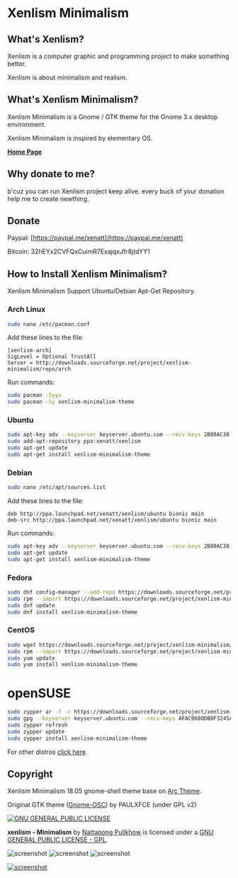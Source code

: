 # Xenlism Minimalism

## What's Xenlism?

Xenlism is a computer graphic and programming project to make something better.

Xenlism is about minimalism and realism.

## What's Xenlism Minimalism?

Xenlism Minimalism is a Gnome / GTK theme for the Gnome 3.x desktop environment.

Xenlism Minimalism is inspired by elementary OS.

**[Home Page](http://xenlism.github.io/minimalism/)**

## Why donate to me?

b'cuz you can run Xenlism project keep alive.
every buck of your donation help me to create newthing.

## Donate

Paypal: [https://paypal.me/xenatt](https://paypal.me/xenatt)

Bitcoin: 32hEYx2CVFQxCuimR7ExajqxJfr8jtdYY1

## How to Install Xenlism Minimalism?

Xenlism Minimalism Support Ubuntu/Debian Apt-Get Repository.

### Arch Linux

```bash
sudo nano /etc/pacman.conf
```

Add these lines to the file:

```
[xenlism-arch]
SigLevel = Optional TrustAll
Server = http://downloads.sourceforge.net/project/xenlism-minimalism/repo/arch
```

Run commands:

```bash
sudo pacman -Syyu
sudo pacman -Sy xenlism-minimalism-theme
```

### Ubuntu

```bash
sudo apt-key adv --keyserver keyserver.ubuntu.com --recv-keys 2B80AC38
sudo add-apt-repository ppa:xenatt/xenlism
sudo apt-get update
sudo apt-get install xenlism-minimalism-theme
```

### Debian

```bash
sudo nano /etc/apt/sources.list
```

Add these lines to the file:

```
deb http://ppa.launchpad.net/xenatt/xenlism/ubuntu bionic main
deb-src http://ppa.launchpad.net/xenatt/xenlism/ubuntu bionic main
```

Run commands:

```bash
sudo apt-key adv --keyserver keyserver.ubuntu.com --recv-keys 2B80AC38
sudo apt-get update
sudo apt-get install xenlism-minimalism-theme
```

### Fedora

```bash
sudo dnf config-manager --add-repo https://downloads.sourceforge.net/project/xenlism-minimalism/repo/fedora/xenlism-fedora.repo
sudo rpm --import https://downloads.sourceforge.net/project/xenlism-minimalism/repo/fedora/ixenatt%40gmail.com.pub
sudo dnf update
sudo dnf install xenlism-minimalism-theme
```


### CentOS

```bash
sudo wget https://downloads.sourceforge.net/project/xenlism-minimalism/repo/fedora/xenlism-fedora.repo -O /etc/yum.repos.d/xenlism-fedora.repo
sudo rpm --import https://downloads.sourceforge.net/project/xenlism-minimalism/repo/fedora/ixenatt%40gmail.com.pub
sudo yum update
sudo yum install xenlism-minimalism-theme
```

# openSUSE

```bash
sudo zypper ar -f -c https://downloads.sourceforge.net/project/xenlism-wildfire/repo/fedora/ xenlism-fedora
sudo gpg --keyserver keyserver.ubuntu.com --recv-keys AFAC0680DB0F3245A643CA37B5C583782B80AC38
sudo zypper refresh
sudo zypper update
sudo zypper install xenlism-minimalism-theme
```

For other distros [click here](https://xenlism.github.io/Minimalism).

## Copyright

Xenlism Minimalism 18.05 gnome-shell theme base on [Arc Theme](https://github.com/horst3180/Arc-theme).

Original GTK theme ([Gnome-OSC](https://github.com/paullinuxthemer/gnome-osc-themes)) by PAULXFCE (under GPL v2)

[![GNU GENERAL PUBLIC LICENSE](http://www.gnu.org/graphics/gplv3-127x51.png)](https://www.gnu.org/licenses/gpl.txt/)

**xenlism - Minimalism** by [Nattapong Pullkhow](https://twitter.com/xenatt) is licensed under a [GNU GENERAL PUBLIC LICENSE - GPL](https://www.gnu.org/licenses/gpl.txt).

![screenshot](https://raw.githubusercontent.com/xenlism/minimalism/master/Screenshot/xenlism_minimalism_cover1.png)
![screenshot](https://raw.githubusercontent.com/xenlism/minimalism/master/Screenshot/xenlism_minimalism_cover2.png)
![screenshot](https://raw.githubusercontent.com/xenlism/minimalism/master/Screenshot/xenlism_minimalism_cover3.png)

[![screenshot](https://www.paypalobjects.com/webstatic/mktg/merchant_portal/button/donate.en.png)](https://paypal.me/xenatt)